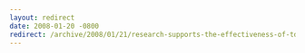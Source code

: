 ```yaml
---
layout: redirect
date: 2008-01-20 -0800
redirect: /archive/2008/01/21/research-supports-the-effectiveness-of-tdd.aspx/
---
```

